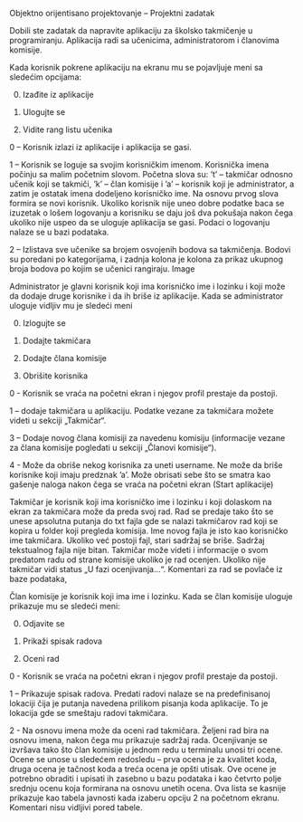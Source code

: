 Objektno orijentisano projektovanje – Projektni zadatak 

Dobili ste zadatak da napravite aplikaciju za školsko takmičenje u programiranju. Aplikacija radi sa učenicima,
administratorom i članovima komisije.

Kada korisnik pokrene aplikaciju na ekranu mu se pojavljuje meni sa sledećim opcijama:

0.	Izađite iz aplikacije

1.	Ulogujte se

2.	Vidite rang listu učenika

0 – Korisnik izlazi iz aplikacije i aplikacija se gasi.

1 – Korisnik se loguje sa svojim korisničkim imenom. Korisnička imena počinju sa malim početnim slovom. 
Početna slova su: ’t’ – takmičar odnosno učenik koji se takmiči, 
’k’ – član komisije i ’a’ – korisnik koji je administrator,
a zatim je ostatak imena dodeljeno korisničko ime. 
Na osnovu prvog slova formira se novi korisnik. Ukoliko korisnik nije uneo dobre podatke baca se izuzetak o 
lošem logovanju a korisniku se daju još dva pokušaja nakon čega ukoliko nije uspeo da se uloguje aplikacija se gasi.
Podaci o logovanju nalaze se u bazi podataka.

2 – Izlistava sve učenike sa brojem osvojenih bodova sa takmičenja. Bodovi su poredani po kategorijama, i zadnja kolona je 
kolona za prikaz ukupnog broja bodova po kojim se učenici rangiraju.
Image

Administrator je glavni korisnik koji ima korisničko ime i lozinku i koji može da dodaje druge korisnike i da ih briše iz 
aplikacije. Kada se administrator uloguje vidljiv mu je sledeći meni

0.	Izlogujte se

1.	Dodajte takmičara

2.	Dodajte člana komisije

3.	Obrišite korisnika

0 - Korisnik se vraća na početni ekran i njegov profil prestaje da postoji.

1 – dodaje takmičara u aplikaciju. Podatke vezane za takmičara možete videti u sekciji „Takmičar“.

3 – Dodaje novog člana komisiji za navedenu komisiju (informacije vezane za člana komisije pogledati u sekciji „Članovi komisije“).

4 - Može da obriše nekog korisnika za uneti username. Ne može da briše korisnike koji imaju predznak ’a’. 
Može obrisati sebe što se smatra kao gašenje naloga nakon čega se vraća na početni ekran (Start aplikacije)


Takmičar je korisnik koji ima korisničko ime i lozinku i koji dolaskom na ekran za takmičara može da preda svoj rad.
Rad se predaje tako što se unese apsolutna putanja do txt fajla gde se nalazi takmičarov rad koji se kopira u folder 
koji pregleda komisija. Ime novog fajla je isto kao korisničko ime takmičara. Ukoliko već postoji fajl, stari sadržaj se briše.
Sadržaj tekstualnog fajla nije bitan. Takmičar može videti i informacije o svom predatom radu od strane komisije 
ukoliko je rad ocenjen. Ukoliko nije takmičar vidi status „U fazi ocenjivanja...“. Komentari za rad se povlače iz baze podataka,

Član komisije je korisnik koji ima ime i lozinku. Kada se član komisije uloguje prikazuje mu se sledeći meni:

0.	Odjavite se

1.	Prikaži spisak radova

2.	Oceni rad

0 - Korisnik se vraća na početni ekran i njegov profil prestaje da postoji.

1 – Prikazuje spisak radova. Predati radovi nalaze se na predefinisanoj lokaciji čija je putanja navedena prilikom
pisanja koda aplikacije. To je lokacija gde se smeštaju radovi takmičara.

2 - Na osnovu imena može da oceni rad takmičara. Željeni rad bira na osnovu imena, nakon čega mu prikazuje sadržaj rada. 
Ocenjivanje se izvršava tako što član komisije u jednom redu u terminalu unosi tri ocene. 
Ocene se unose u sledećem redosledu – prva ocena je za kvalitet koda, druga ocena je tačnost koda a treća ocena je opšti utisak.
Ove ocene je potrebno obraditi i upisati ih zasebno u bazu podataka i kao četvrto polje srednju ocenu koja formirana na osnovu 
unetih ocena. Ova lista se kasnije prikazuje kao tabela javnosti kada izaberu opciju 2 na početnom ekranu. Komentari nisu vidljivi 
pored tabele.


